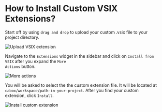 # How to Install Custom VSIX Extensions?

Start off by using <code>drag and drop</code> to upload your custom .vsix file to your project directory.

<p><img src="/images/editor/extensions/1.png" alt="Upload VSIX extension" class="width-90"/></p>

Navigate to the <code>Extensions</code> widget in the sidebar and click on <code>Install from VSIX</code> after you expand the <code>More Actions</code> button.

<p><img src="/images/editor/extensions/2.png" alt="More actions" class="width-60"/></p>

You will be asked to select the the custom extension file. It will be located at <code>cabox/workspace/path-in-your-project</code>. After you find your custom extension, click <code>Install</code>.

<p><img src="/images/editor/extensions/3.png" alt="Install custom extension" class="width-60"/></p>
